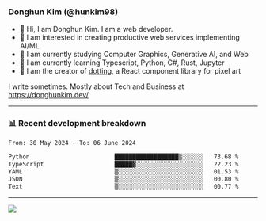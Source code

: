 ### Donghun Kim (@hunkim98)

- 👋 Hi, I am Donghun Kim. I am a web developer. 
- 🤔 I am interested in creating productive web services implementing AI/ML
- 🔭 I am currently studying Computer Graphics, Generative AI, and Web 
- 🌱 I am currently learning Typescript, Python, C#, Rust, Jupyter
- 🎨 I am the creator of [dotting](https://github.com/hunkim98/dotting), a React component library for pixel art

I write sometimes. Mostly about Tech and Business at https://donghunkim.dev/

---
### 📊 Recent development breakdown
<!--START_SECTION:waka-->

```txt
From: 30 May 2024 - To: 06 June 2024

Python                        ██████████████████▒░░░░░░   73.68 %
TypeScript                    █████▓░░░░░░░░░░░░░░░░░░░   22.23 %
YAML                          ▒░░░░░░░░░░░░░░░░░░░░░░░░   01.53 %
JSON                          ▒░░░░░░░░░░░░░░░░░░░░░░░░   00.80 %
Text                          ▒░░░░░░░░░░░░░░░░░░░░░░░░   00.77 %
```

<!--END_SECTION:waka-->
---

<!-- <div align='center'> -->
  <img align="center" src="https://github-readme-stats.vercel.app/api?username=hunkim98&theme=dark&show_icons=true"/>
<!-- </div> -->
<!--
**hunkim98/hunkim98** is a ✨ _special_ ✨ repository because its `README.md` (this file) appears on your GitHub profile.

Here are some ideas to get you started:

- 🔭 I’m currently working on ...
- 🌱 I’m currently learning ...
- 👯 I’m looking to collaborate on ...
- 🤔 I’m looking for help with ...
- 💬 Ask me about ...
- 📫 How to reach me: ...
- 😄 Pronouns: ...
- ⚡ Fun fact: ...
-->
